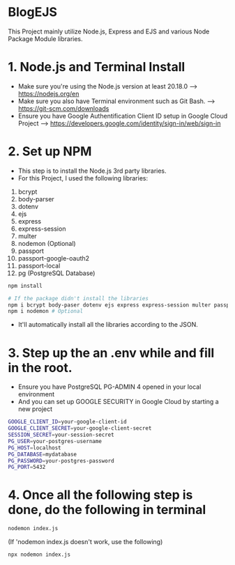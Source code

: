 # BlogEJS
This Project mainly utilize Node.js, Express and EJS and various Node Package Module libraries.

# 1. Node.js and Terminal Install
- Make sure you're using the Node.js version at least 20.18.0
--> https://nodejs.org/en
- Make sure you also have Terminal environment such as Git Bash.
--> https://git-scm.com/downloads
- Ensure you have Google Authentification Client ID setup in Google Cloud Project
--> https://developers.google.com/identity/sign-in/web/sign-in

# 2. Set up NPM
- This step is to install the Node.js 3rd party libraries.
- For this Project, I used the following libraries:
1. bcrypt
2. body-parser
3. dotenv 
4. ejs
5. express
6. express-session
7. multer
8. nodemon (Optional)
9. passport
10. passport-google-oauth2
11. passport-local
12. pg (PostgreSQL Database)

```bash
npm install 
```

```bash
# If the package didn't install the libraries
npm i bcrypt body-paser dotenv ejs express express-session multer passport passport-google-oauth2 passport-local pg
npm i nodemon # Optional
```

- It'll automatically install all the libraries according to the JSON.


# 3. Step up the an .env while and fill in the root.
- Ensure you have PostgreSQL PG-ADMIN 4 opened in your local environment
- And you can set up GOOGLE SECURITY in Google Cloud by starting a new project
```bash
GOOGLE_CLIENT_ID=your-google-client-id
GOOGLE_CLIENT_SECRET=your-google-client-secret
SESSION_SECRET=your-session-secret
PG_USER=your-postgres-username
PG_HOST=localhost
PG_DATABASE=mydatabase
PG_PASSWORD=your-postgres-password
PG_PORT=5432
```


# 4. Once all the following step is done, do the following in terminal
```bash
nodemon index.js
```
(If 'nodemon index.js doesn't work, use the following)

```bash
npx nodemon index.js
```
